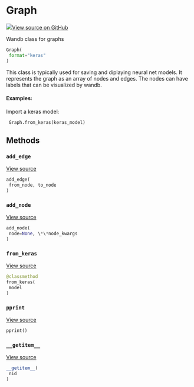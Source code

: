 # Graph



[![](https://www.tensorflow.org/images/GitHub-Mark-32px.png)View source on GitHub](https://www.github.com/wandb/client/tree/597de7d094bdab2fa17d5db396c6bc227b2f62c3/wandb/data_types.py#L1380-L1541)



Wandb class for graphs

```python
Graph(
 format="keras"
)
```




This class is typically used for saving and diplaying neural net models. It
represents the graph as an array of nodes and edges. The nodes can have
labels that can be visualized by wandb.

#### Examples:

Import a keras model:
```
 Graph.from_keras(keras_model)
```



## Methods

### `add_edge`



[View source](https://www.github.com/wandb/client/tree/597de7d094bdab2fa17d5db396c6bc227b2f62c3/wandb/data_types.py#L1467-L1471)

```python
add_edge(
 from_node, to_node
)
```




### `add_node`



[View source](https://www.github.com/wandb/client/tree/597de7d094bdab2fa17d5db396c6bc227b2f62c3/wandb/data_types.py#L1453-L1465)

```python
add_node(
 node=None, \*\*node_kwargs
)
```




### `from_keras`



[View source](https://www.github.com/wandb/client/tree/597de7d094bdab2fa17d5db396c6bc227b2f62c3/wandb/data_types.py#L1473-L1502)

```python
@classmethod
from_keras(
 model
)
```




### `pprint`



[View source](https://www.github.com/wandb/client/tree/597de7d094bdab2fa17d5db396c6bc227b2f62c3/wandb/data_types.py#L1447-L1451)

```python
pprint()
```




### `__getitem__`



[View source](https://www.github.com/wandb/client/tree/597de7d094bdab2fa17d5db396c6bc227b2f62c3/wandb/data_types.py#L1444-L1445)

```python
__getitem__(
 nid
)
```






